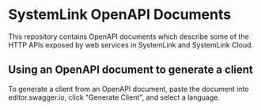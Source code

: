 # SystemLink OpenAPI Documents

This repository contains OpenAPI documents which describe some of the HTTP APIs exposed by web services in SystemLink and SystemLink Cloud.

## Using an OpenAPI document to generate a client

To generate a client from an OpenAPI document, paste the document into editor.swagger.io, click "Generate Client", and select a language.